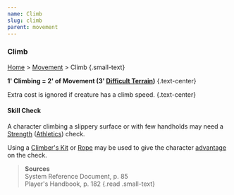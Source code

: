 ```yaml
---
name: Climb
slug: climb
parent: movement
---
```

### Climb
[Home](dm-operations-center) > [Movement](movement-menu) > Climb {.small-text}

**1' Climbing = 2' of Movement (3' [Difficult Terrain](difficult-terrain))** {.text-center}

Extra cost is ignored if creature has a climb speed. {.text-center}

#### Skill Check
A character climbing a slippery surface or with few handholds may need a [Strength](strength) ([Athletics](athletics)) check.

Using a [Climber's Kit](/item/climbers-kit) or [Rope](/item/hempen-rope) may be used to give the character [advantage](advantage-and-disadvantage) on the check.

> **Sources** <br/>
> System Reference Document, p. 85<br/>
> Player's Handbook, p. 182
{.read .small-text}